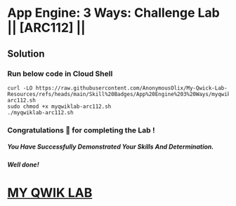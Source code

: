 # App Engine: 3 Ways: Challenge Lab || [ARC112] ||

## Solution

### Run below code in Cloud Shell

```
curl -LO https://raw.githubusercontent.com/AnonymousOlix/My-Qwick-Lab-Resources/refs/heads/main/Skill%20Badges/App%20Engine%203%20Ways/myqwiklab-arc112.sh
sudo chmod +x myqwiklab-arc112.sh
./myqwiklab-arc112.sh
```

### Congratulations 🎉 for completing the Lab !

##### *You Have Successfully Demonstrated Your Skills And Determination.*

#### *Well done!*

# [MY QWIK LAB](https://www.youtube.com/@MyQwiklab)
